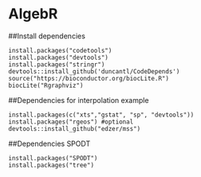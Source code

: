 # AlgebR

##Install dependencies
```
install.packages("codetools")
install.packages("devtools")
install.packages("stringr")
devtools::install_github('duncantl/CodeDepends')
source("https://bioconductor.org/biocLite.R")
biocLite("Rgraphviz")
```
##Dependencies for interpolation example
```
install.packages(c("xts","gstat", "sp", "devtools"))
install.packages("rgeos") #optional
devtools::install_github("edzer/mss")
```
##Dependencies SPODT
```
install.packages("SPODT")
install.packages("tree")
```
